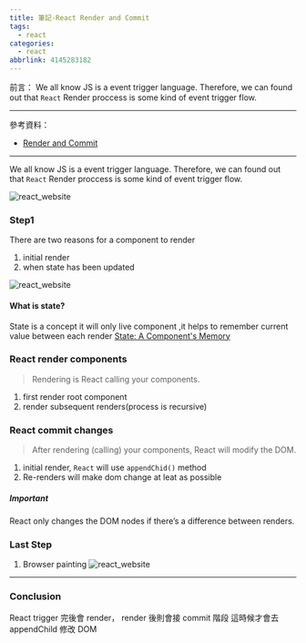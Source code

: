 ```yaml
---
title: 筆記-React Render and Commit
tags:
  - react
categories:
  - react
abbrlink: 4145283182
---
```

前言：
We all know JS is a event trigger language. Therefore, we can found out that `React` Render proccess is some kind of event trigger flow.

<!-- more -->
---
參考資料：
- [Render and Commit](https://react.dev/learn/render-and-commit)


---
We all know JS is a event trigger language. Therefore, we can found out that `React` Render proccess is some kind of event trigger flow.

![react_website](https://hackmd-prod-images.s3-ap-northeast-1.amazonaws.com/uploads/upload_ab0decdac63ceb9f19a9ebc0ae7d876e.png?AWSAccessKeyId=AKIA3XSAAW6AWSKNINWO&Expires=1687704010&Signature=vOv6ONN6AUmzZpq0iFZqcKz0r08%3D)

### Step1
There are two reasons for a component to render
1. initial render 
2. when state has been updated

![react_website](https://hackmd-prod-images.s3-ap-northeast-1.amazonaws.com/uploads/upload_6fc972fea3e565a6f79892594ec1c337.png?AWSAccessKeyId=AKIA3XSAAW6AWSKNINWO&Expires=1687703959&Signature=MhvYpWfV2cT%2BE8nuuDhKiPbCa6o%3D)


#### What is state?
State is a concept it will only live component ,it helps to remember current value between each render 
[State: A Component's Memory](https://react.dev/learn/state-a-components-memory)


### React render components
> Rendering is React calling your components.
1. first render root component
2. render subsequent renders(process is recursive)


### React commit changes 
> After rendering (calling) your components, React will modify the DOM.
1. initial render, `React` will use `appendChid()` method
2. Re-renders will make dom change at leat as possible

##### Important
React only changes the DOM nodes if there’s a difference between renders.

### Last Step
1. Browser painting
![react_website](https://hackmd-prod-images.s3-ap-northeast-1.amazonaws.com/uploads/upload_601f76cbc04c266f759a7e0abed7fdf1.png?AWSAccessKeyId=AKIA3XSAAW6AWSKNINWO&Expires=1687703937&Signature=9GGEMOU7ou0rTyecCZcjD5jisJg%3D)

---
### Conclusion
React trigger 完後會 render， render 後則會接 commit 階段
這時候才會去 appendChild 修改 DOM